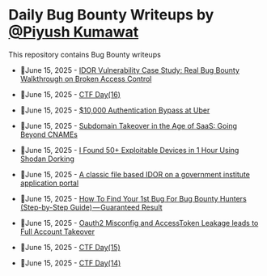 # Daily Bug Bounty Writeups by [@Piyush Kumawat](https://twitter.com/piyush_supiy) 
This repository contains Bug Bounty writeups

<!-- BLOG-POST-LIST:START -->
 - 💯June 15, 2025 - [IDOR Vulnerability Case Study: Real Bug Bounty Walkthrough on Broken Access Control](https://hackersatty.medium.com/idor-vulnerability-case-study-real-bug-bounty-walkthrough-on-broken-access-control-172e116bc733?source=rss------bug_bounty-5) 

 - 💯June 15, 2025 - [CTF Day&lpar;16&rpar;](https://medium.com/@ahmednarmer1/ctf-day-16-ebb36a6cb1ee?source=rss------bug_bounty-5) 

 - 💯June 15, 2025 - [$10,000 Authentication Bypass at Uber](https://infosecwriteups.com/10-000-authentication-bypass-at-uber-c091c7733662?source=rss------bug_bounty-5) 

 - 💯June 15, 2025 - [Subdomain Takeover in the Age of SaaS: Going Beyond CNAMEs](https://infosecwriteups.com/subdomain-takeover-in-the-age-of-saas-going-beyond-cnames-62cff97b0d0e?source=rss------bug_bounty-5) 

 - 💯June 15, 2025 - [I Found 50+ Exploitable Devices in 1 Hour Using Shodan Dorking](https://infosecwriteups.com/i-found-50-exploitable-devices-in-1-hour-using-shodan-dorking-49e825ca0f3e?source=rss------bug_bounty-5) 

 - 💯June 15, 2025 - [A classic file based IDOR on a government institute application portal](https://infosecwriteups.com/a-classic-file-based-idor-on-a-government-institute-application-portal-b9f2b1d73035?source=rss------bug_bounty-5) 

 - 💯June 15, 2025 - [How To Find Your 1st Bug For Bug Bounty Hunters &lpar;Step-by-Step Guide&rpar; — Guaranteed Result](https://infosecwriteups.com/how-to-find-your-1st-bug-for-bug-bounty-hunters-step-by-step-guide-guaranteed-result-fd80642a6b7b?source=rss------bug_bounty-5) 

 - 💯June 15, 2025 - [Oauth2 Misconfig and AccessToken Leakage leads to Full Account Takeover](https://medium.com/@0xRedFox29/oauth2-misconfig-and-accesstoken-leakage-leads-to-full-account-takeover-b1c7333e599d?source=rss------bug_bounty-5) 

 - 💯June 15, 2025 - [CTF Day&lpar;15&rpar;](https://medium.com/@ahmednarmer1/ctf-day-15-8cb969b06d79?source=rss------bug_bounty-5) 

 - 💯June 15, 2025 - [CTF Day&lpar;14&rpar;](https://medium.com/@ahmednarmer1/ctf-day-14-92ac971b0139?source=rss------bug_bounty-5) 
<!-- BLOG-POST-LIST:END -->

